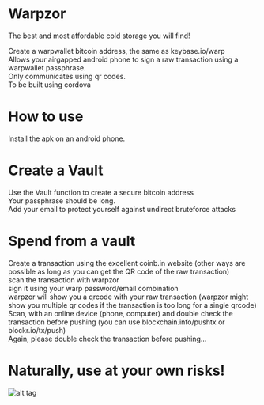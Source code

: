 # Warpzor
The best and most affordable cold storage you will find!

Create a warpwallet bitcoin address, the same as keybase.io/warp </br>
Allows your airgapped android phone to sign a raw transaction using a warpwallet passphrase. </br>
Only communicates using qr codes. </br>
To be built using cordova </br>

# How to use

Install the apk on an android phone.</br>

# Create a Vault

Use the Vault function to create a secure bitcoin address</br>
Your passphrase should be long.</br>
Add your email to protect yourself against undirect bruteforce attacks</br>

# Spend from a vault

Create a transaction using the excellent coinb.in website (other ways are possible as long as you can get the QR code of the raw transaction)</br>
scan the transaction with warpzor</br>
sign it using your warp password/email combination</br>
warpzor will show you a qrcode with your raw transaction (warpzor might show you multiple qr codes if the transaction is too long for a single qrcode)</br>
Scan, with an online device (phone, computer) and double check the transaction before pushing (you can use blockchain.info/pushtx or blockr.io/tx/push)</br>
Again, please double check the transaction before pushing...</br>

# Naturally, use at your own risks!</br>

![alt tag](https://raw.github.com/xorq/warpzor/warpzor1.jpg)

